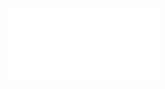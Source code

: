 ![Proposition 163. This Kingdom will be preceded by the predicted “battle of that great day of God Almighty.”](Proposition%20163.%20This%20Kingdom%20will%20be%20preceded%20by%20the%20predicted%20“battle%20of%20that%20great%20day%20of%20God%20Almighty.”.md)